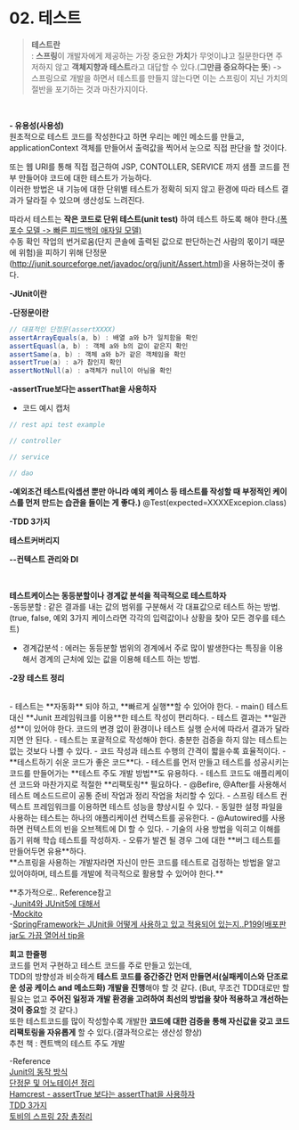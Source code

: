 
# 02. 테스트

> **테스트란**   
: **스프링**이 개발자에게 제공하는 가장 중요한 **가치**가 무엇이냐고 질문한다면 주저하지 않고 **객체지향과 테스트**라고 대답할 수 있다.(**그만큼 중요하다는 뜻**)
-> 스프링으로 개발을 하면서 테스트를 만들지 않는다면 이는 스프링이 지닌 가치의 절반을 포기하는 것과 마찬가지이다.  

<br/>

**- 유용성(사용성)**  
원초적으로 테스트 코드를 작성한다고 하면 우리는 메인 메소드를 만들고,  
applicationContext 객체를 만들어서 출력값을 찍어서 눈으로 직접 판단을 할 것이다.   

또는 웹 URI를 통해 직접 접근하여 JSP, CONTOLLER, SERVICE 까지 샘플 코드를 전부 만들어야 코드에 대한 테스트가 가능하다.  
이러한 방법은 내 기능에 대한 단위별 테스트가 정확히 되지 않고 환경에 따라 테스트 결과가 달라질 수 있으며 생산성도 느려진다.  


따라서 테스트는 **작은 코드로 단위 테스트(unit test)** 하여 테스트 하도록 해야 한다.[(폭포수 모델 -> 빠른 피드백의 애자일 모델)](https://universitytomorrow.com/19)  
수동 확인 작업의 번거로움(단지 콘솔에 출력된 값으로 판단하는건 사람의 몫이기 때문에 위험)을 피하기 위해 단정문(http://junit.sourceforge.net/javadoc/org/junit/Assert.html)을 사용하는것이 좋다.   

**-JUnit이란**  

**-단정문이란**  

```java
// 대표적인 단정문(assertXXXX)
assertArrayEquals(a, b) : 배열 a와 b가 일치함을 확인
assertEquasl(a, b) : 객체 a와 b의 값이 같은지 확인
assertSame(a, b) : 객체 a와 b가 같은 객체임을 확인
assertTrue(a) : a가 참인지 확인
assertNotNull(a) : a객체가 null이 아님을 확인
```

**-assertTrue보다는 assertThat을 사용하자**
- 코드 예시 캡처  

```java
// rest api test example

// controller

// service

// dao

```

**-예외조건 테스트(익셉션 뿐만 아니라 예외 케이스 등 테스트를 작성할 때 부정적인 케이스를 먼저 만드는 습관을 들이는 게 좋다.)**
@Test(expected=XXXXExcepion.class)  

**-TDD 3가지**  


**테스트커버리지**

**--컨텍스트 관리와 DI**  


<br/>

**테스트케이스는 동등분할이나 경계값 분석을 적극적으로 테스트하자**  
-동등분할 :
같은 결과를 내는 값의 범위를 구분해서 각 대표값으로 테스트 하는 방법.
(true, false, 예외 3가지 케이스라면 각각의 입력값이나 상황을 찾아 모든 경우를 테스트)  

- 경계갑분석 :
에러는 동등분할 범위의 경계에서 주로 많이 발생한다는 특징을 이용해서 경계의 근처에 있는 값을 이용해 테스트 하는 방법.  

**-2장 테스트 정리**   

<br/>
- 테스트는 **자동화** 되야 하고, **빠르게 실행**할 수 있어야 한다.   
- main() 테스트 대신 **Junit 프레임워크를 이용**한 테스트 작성이 편리하다.   
- 테스트 결과는 **일관성**이 있어야 한다. 코드의 변경 없이 환경이나 테스트 실행 순서에 따라서 결과가 달라지면 안 된다.  
- 테스트는 포괄적으로 작성해야 한다. 충분한 검증을 하지 않는 테스트는 없는 것보다 나쁠 수 있다.  
- 코드 작성과 테스트 수행의 간격이 짧을수록 효율적이다.  
- **테스트하기 쉬운 코드가 좋은 코드**다.  
- 테스트를 먼저 만들고 테스트를 성공시키는 코드를 만들어가는 **테스트 주도 개발 방법**도 유용하다.  
- 테스트 코드도 애플리케이션 코드와 마찬가지로 적절한 **리팩토링** 필요하다.  
- @Befire, @After를 사용해서 테스트 메소드드르이 공통 준비 작업과 정리 작업을 처리할 수 있다.  
- 스프링 테스트 컨텍스트 프레임워크를 이용하면 테스트 성능을 향상시킬 수 있다.  
- 동일한 설정 파일을 사용하는 테스트는 하나의 애플리케이션 컨텍스트를 공유한다.  
- @Autowired를 사용하면 컨텍스트의 빈을 오브젝트에 DI 할 수 있다.  
- 기술의 사용 방법을 익히고 이해를 돕기 위해 학습 테스트를 작성하자.  
- 오류가 발견 될 경우 그에 대한 **버그 테스트를 만들어두면 유용**하다.  

<br/>
**스프링을 사용하는 개발자라면 자신이 만든 코드를 테스트로 검정하는 방법을 알고 있어야하며, 테스트를 개발에 적극적으로 활용할 수 있어야 한다.**


**추가적으로..  Reference참고  
-[Junit4와 JUnit5에 대해서](https://blog.naver.com/ykycome00/222271373416)    
-[Mockito](https://blog.naver.com/ykycome00/222277964801)  
-[SpringFramework는 JUnit을 어떻게 사용하고 있고 적용되어 있는지..P199(배포판 jar도 가끔 열어서 tip을 ](https://github.com/spring-projects/spring-framework/blob/main/spring-core/src/test/java/org/springframework/util)  

**회고 한줄평**  
코드를 먼저 구현하고 테스트 코드를 주로 만들고 있는데,  
TDD의 방향성과 비슷하게 **테스트 코드를 중간중간 먼저 만들면서(실패케이스와 단조로운 성공 케이스 and 메소드화) 개발을 진행**해야 할 것 같다. 
(But, 무조건 TDD대로만 할 필요는 없고 **주어진 일정과 개발 환경을 고려하여 최선의 방법을 찾아 적용하고 개선하는 것이 중요**할 것 같다.)  
또한 테스트코드를 많이 작성할수록 개발한 **코드에 대한 검증을 통해 자신값을 갖고 코드 리팩토링을 자유롭게** 할 수 있다.(결과적으로는 생산성 향상)  
추천 책 : 켄트백의 테스트 주도 개발  



-Reference  
[Junit의 동작 방식](https://goodgid.github.io/How-JUnit-Works/)   
[단정문 및 어노테이션 정리](https://ejyoo.tistory.com/236)  
[Hamcrest - assertTrue 보다는 assertThat을 사용하자](https://jongmin92.github.io/2020/03/31/Java/use-assertthat/)  
[TDD 3가지]()  
[토비의 스프링 2장 총정리](https://junghyungil.tistory.com/154)  
